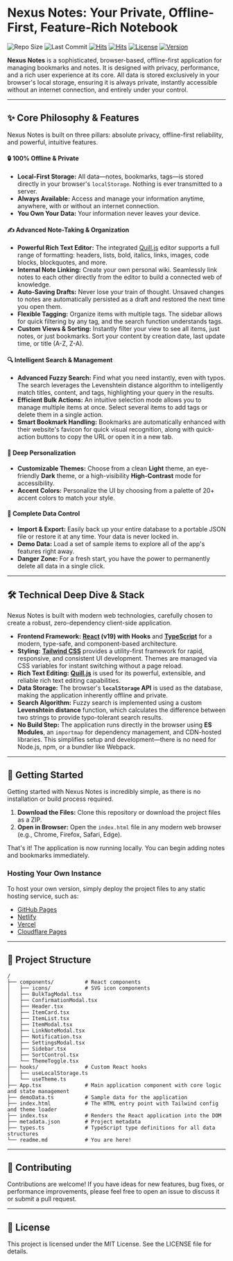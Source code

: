 # Nexus Notes: Your Private, Offline-First, Feature-Rich Notebook

<img src="https://img.shields.io/github/repo-size/sapthesh/Nexus-Notes?style=for-the-badge&logo=github&color=ff69b4&logoColor=white" alt="Repo Size"> <img src="https://img.shields.io/github/last-commit/sapthesh/Nexus-Notes?style=for-the-badge&logo=github&color=f4d03f&logoColor=white" alt="Last Commit"> 
<a href="https://hits.sh/github.com/sapthesh/Nexus-Notes/"><img alt="Hits" src="https://hits.sh/github.com/sapthesh/Nexus-Notes.svg?style=for-the-badge"/></a>
<a href="https://hits.sh/github.com/sapthesh/Nexus-Notes/"><img alt="Hits" src="https://hits.sh/github.com/sapthesh/Nexus-Notes.svg?view=today-total&style=for-the-badge&color=fe7d37"/></a>
[![License](https://img.shields.io/badge/License-MIT-green.svg?style=for-the-badge)](LICENSE)
[![Version](https://img.shields.io/badge/Version-0.1-blue.svg?style=for-the-badge)]()

**Nexus Notes** is a sophisticated, browser-based, offline-first application for managing bookmarks and notes. It is designed with privacy, performance, and a rich user experience at its core. All data is stored exclusively in your browser's local storage, ensuring it is always private, instantly accessible without an internet connection, and entirely under your control.

---

## ✨ Core Philosophy & Features

Nexus Notes is built on three pillars: absolute privacy, offline-first reliability, and powerful, intuitive features.

#### 🔒 100% Offline & Private
-   **Local-First Storage:** All data—notes, bookmarks, tags—is stored directly in your browser's `localStorage`. Nothing is ever transmitted to a server.
-   **Always Available:** Access and manage your information anytime, anywhere, with or without an internet connection.
-   **You Own Your Data:** Your information never leaves your device.

#### ✍️ Advanced Note-Taking & Organization
-   **Powerful Rich Text Editor:** The integrated [Quill.js](https://quilljs.com/) editor supports a full range of formatting: headers, lists, bold, italics, links, images, code blocks, blockquotes, and more.
-   **Internal Note Linking:** Create your own personal wiki. Seamlessly link notes to each other directly from the editor to build a connected web of knowledge.
-   **Auto-Saving Drafts:** Never lose your train of thought. Unsaved changes to notes are automatically persisted as a draft and restored the next time you open them.
-   **Flexible Tagging:** Organize items with multiple tags. The sidebar allows for quick filtering by any tag, and the search function understands tags.
-   **Custom Views & Sorting:** Instantly filter your view to see all items, just notes, or just bookmarks. Sort your content by creation date, last update time, or title (A-Z, Z-A).

#### 🔍 Intelligent Search & Management
-   **Advanced Fuzzy Search:** Find what you need instantly, even with typos. The search leverages the Levenshtein distance algorithm to intelligently match titles, content, and tags, highlighting your query in the results.
-   **Efficient Bulk Actions:** An intuitive selection mode allows you to manage multiple items at once. Select several items to add tags or delete them in a single action.
-   **Smart Bookmark Handling:** Bookmarks are automatically enhanced with their website's favicon for quick visual recognition, along with quick-action buttons to copy the URL or open it in a new tab.

#### 🎨 Deep Personalization
-   **Customizable Themes:** Choose from a clean **Light** theme, an eye-friendly **Dark** theme, or a high-visibility **High-Contrast** mode for accessibility.
-   **Accent Colors:** Personalize the UI by choosing from a palette of 20+ accent colors to match your style.

#### 💾 Complete Data Control
-   **Import & Export:** Easily back up your entire database to a portable JSON file or restore it at any time. Your data is never locked in.
-   **Demo Data:** Load a set of sample items to explore all of the app's features right away.
-   **Danger Zone:** For a fresh start, you have the power to permanently delete all data in a single click.

---

## 🛠️ Technical Deep Dive & Stack

Nexus Notes is built with modern web technologies, carefully chosen to create a robust, zero-dependency client-side application.

-   **Frontend Framework:** **[React](https://reactjs.org/) (v19) with Hooks** and **[TypeScript](https://www.typescriptlang.org/)** for a modern, type-safe, and component-based architecture.
-   **Styling:** **[Tailwind CSS](https://tailwindcss.com/)** provides a utility-first framework for rapid, responsive, and consistent UI development. Themes are managed via CSS variables for instant switching without a page reload.
-   **Rich Text Editing:** **[Quill.js](https://quilljs.com/)** is used for its powerful, extensible, and reliable rich text editing capabilities.
-   **Data Storage:** The browser's **`localStorage` API** is used as the database, making the application inherently offline and private.
-   **Search Algorithm:** Fuzzy search is implemented using a custom **Levenshtein distance** function, which calculates the difference between two strings to provide typo-tolerant search results.
-   **No Build Step:** The application runs directly in the browser using **ES Modules**, an `importmap` for dependency management, and CDN-hosted libraries. This simplifies setup and development—there is no need for Node.js, npm, or a bundler like Webpack.

---

## 🚀 Getting Started

Getting started with Nexus Notes is incredibly simple, as there is no installation or build process required.

1.  **Download the Files:** Clone this repository or download the project files as a ZIP.
2.  **Open in Browser:** Open the `index.html` file in any modern web browser (e.g., Chrome, Firefox, Safari, Edge).

That's it! The application is now running locally. You can begin adding notes and bookmarks immediately.

### Hosting Your Own Instance
To host your own version, simply deploy the project files to any static hosting service, such as:
-   [GitHub Pages](https://pages.github.com/)
-   [Netlify](https://www.netlify.com/)
-   [Vercel](https://vercel.com/)
-   [Cloudflare Pages](https://pages.cloudflare.com/)

---

## 📂 Project Structure

```
/
├── components/          # React components
│   ├── icons/           # SVG icon components
│   ├── BulkTagModal.tsx
│   ├── ConfirmationModal.tsx
│   ├── Header.tsx
│   ├── ItemCard.tsx
│   ├── ItemList.tsx
│   ├── ItemModal.tsx
│   ├── LinkNoteModal.tsx
│   ├── Notification.tsx
│   ├── SettingsModal.tsx
│   ├── Sidebar.tsx
│   ├── SortControl.tsx
│   └── ThemeToggle.tsx
├── hooks/               # Custom React hooks
│   ├── useLocalStorage.ts
│   └── useTheme.ts
├── App.tsx              # Main application component with core logic and state management
├── demoData.ts          # Sample data for the application
├── index.html           # The HTML entry point with Tailwind config and theme loader
├── index.tsx            # Renders the React application into the DOM
├── metadata.json        # Project metadata
├── types.ts             # TypeScript type definitions for all data structures
└── readme.md            # You are here!
```

---

## 🤝 Contributing

Contributions are welcome! If you have ideas for new features, bug fixes, or performance improvements, please feel free to open an issue to discuss it or submit a pull request.

---

## 📄 License

This project is licensed under the MIT License. See the LICENSE file for details.
